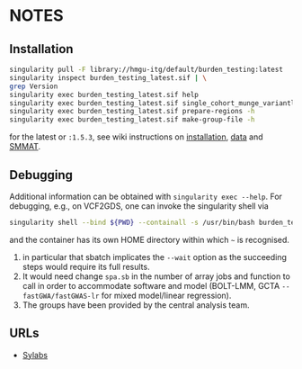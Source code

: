 # NOTES

## Installation

```bash
singularity pull -F library://hmgu-itg/default/burden_testing:latest
singularity inspect burden_testing_latest.sif | \
grep Version
singularity exec burden_testing_latest.sif help
singularity exec burden_testing_latest.sif single_cohort_munge_variantlist -h
singularity exec burden_testing_latest.sif prepare-regions -h
singularity exec burden_testing_latest.sif make-group-file -h
```
for the latest or `:1.5.3`, see wiki instructions on [installation](https://github.com/hmgu-itg/burden_testing/wiki/Prerequisites-and-installation), [data](https://github.com/hmgu-itg/burden_testing/wiki/Data-input) and [SMMAT](https://github.com/hmgu-itg/burden_testing/wiki/Single-cohort-analysis-using-SMMAT).

## Debugging

Additional information can be obtained with `singularity exec --help`. For debugging, e.g., on VCF2GDS, one can invoke the singularity shell via

```bash
singularity shell --bind ${PWD} --containall -s /usr/bin/bash burden_testing_latest.sif
```

and the container has its own HOME directory within which `~` is recognised.

1. in particular that sbatch implicates the `--wait` option as the succeeding steps would require its full results.
2. It would need change `spa.sb` in the number of array jobs and function to call in order to accommodate software and model (BOLT-LMM, GCTA `--fastGWA/fastGWAS-lr` for mixed model/linear regression).
3. The groups have been provided by the central analysis team.

## URLs

* [Sylabs](https://sylabs.io/)
